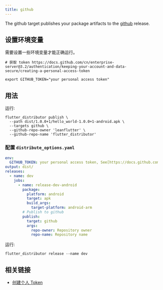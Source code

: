 ```yaml
---
title: github
---
```


The github target publishes your package artifacts to the [github](https://github.com/leanflutter/flutter_distributor/releases) release.

## 设置环境变量

需要设置一些环境变量才能正确运行。

```
# 获取 token https://docs.github.com/cn/enterprise-server@3.2/authentication/keeping-your-account-and-data-secure/creating-a-personal-access-token

export GITHUB_TOKEN="your personal access token"
```

## 用法

运行:

```
flutter_distributor publish \
  --path dist/1.0.0+1/hello_world-1.0.0+1-android.apk \
  --targets github \
  --github-repo-owner 'leanflutter' \
  --github-repo-name 'flutter_distributor'
```

### 配置 `distribute_options.yaml`

```yaml
env:
  GITHUB_TOKEN: your personal access token, See[https://docs.github.com/cn/enterprise-server@3.2/authentication/keeping-your-account-and-data-secure/creating-a-personal-access-token]
output: dist/
releases:
  - name: dev
    jobs:
      - name: release-dev-android
        package:
          platform: android
          target: apk
          build_args:
            target-platform: android-arm
        # Publish to github
        publish:
          target: github
          args:
            repo-owner: Repository owner
            repo-name: Repository name
```

运行:

```
flutter_distributor release --name dev
```

## 相关链接

- [创建个人 Token](https://docs.github.com/cn/enterprise-server@3.2/authentication/keeping-your-account-and-data-secure/creating-a-personal-access-token)
